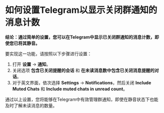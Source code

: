# 如何设置Telegram以显示关闭群通知的消息计数

**结论：通过简单的设置，您可以在Telegram中显示已关闭群通知的消息计数，即使您已将其静音。**

要实现这一功能，请按照以下步骤进行设置：

1. 打开 **设置** → **通知**。
2. 关闭选项 **包含已关闭提醒的会话** 和 **在未读消息数中包含已关闭消息提醒的对话**。
3. 对于英文界面，依次选择 **Settings** → **Notifications**，然后关闭 **Include Muted Chats** 和 **Include muted chats in unread count**。

通过以上设置，您将能够在Telegram中有效管理群通知，即使在静音状态下也能及时了解未读消息的数量。